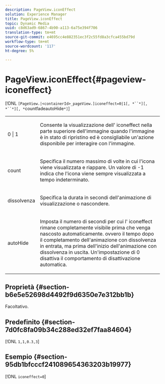 ```yaml
---
description: PageView.iconEffect
solution: Experience Manager
title: PageView.iconEffect
topic: Dynamic Media
uuid: c8d63ad9-6867-4b90-a113-6a75e394f706
translation-type: tm+mt
source-git-commit: e4695cc4e882351ec3f2c55fd8a3cfca455bd79d
workflow-type: tm+mt
source-wordcount: '117'
ht-degree: 5%

---
```



# PageView.iconEffect{#pageview-iconeffect}

[!DNL `[PageView.|<containerId>_pageView.]iconeffect=0|1[, *``*][, *``*][, *`countfadeautoHide`*]`]

<table id="table_DD66FFC263A34220876DD204BFE62D49"> 
 <tbody> 
  <tr> 
   <td colname="col1"> <p> <span class="codeph"> 0 | 1</span> </p> </td> 
   <td colname="col2"> <p> Consente la visualizzazione dell' <span class="codeph"> iconeffect</span> nella parte superiore dell'immagine quando l'immagine è in stato di ripristino ed è consigliabile un'azione disponibile per interagire con l'immagine. </p> </td> 
  </tr> 
  <tr> 
   <td colname="col1"> <p> <span class="codeph"><span class="varname"> count</span></span> </p> </td> 
   <td colname="col2"> <p> Specifica il numero massimo di volte in cui l'icona <span class="codeph"></span> viene visualizzata e riappare. Un valore di <span class="codeph"> -1</span> indica che l'icona viene sempre visualizzata a tempo indeterminato. </p> </td> 
  </tr> 
  <tr> 
   <td colname="col1"> <p><span class="codeph"><span class="varname"> dissolvenza</span></span> </p> </td> 
   <td colname="col2"> <p>Specifica la durata in secondi dell'animazione di visualizzazione o nascondere. </p> </td> 
  </tr> 
  <tr> 
   <td colname="col1"> <p><span class="codeph"><span class="varname"> autoHide</span></span> </p> </td> 
   <td colname="col2"> <p>Imposta il numero di secondi per cui l' <span class="codeph"> iconeffect</span> rimane completamente visibile prima che venga nascosto automaticamente. ovvero il tempo dopo il completamento dell'animazione con dissolvenza in entrata, ma prima dell'inizio dell'animazione con dissolvenza in uscita. Un'impostazione di <span class="codeph"> 0</span> disattiva il comportamento di disattivazione automatica. </p> </td> 
  </tr> 
 </tbody> 
</table>

## Proprietà {#section-b6e5e52698d4492f9d6350e7e312bb1b}

Facoltativo.

## Predefinito {#section-7d0fc8fa09b34c288ed32ef7faa84604}

[!DNL `1,1,0.3,3`]

## Esempio {#section-95db1bfcccf241089654363203b19977}

[!DNL `iconeffect=0`]
